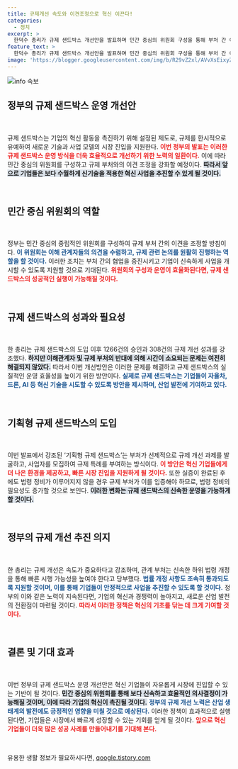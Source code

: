 ```yaml
---
title: 규제개선 속도와 이견조정으로 혁신 이끈다!
categories:
  - 정치
excerpt: >
  한덕수 총리가 규제 샌드박스 개선안을 발표하며 민간 중심의 위원회 구성을 통해 부처 간 이견 조정을 강화한다고 밝혔다. 혁신 기업의 애로사항 해소와 신속한 사업 개시를 목표로 하는 이번 방안이 주목받고 있다.
feature_text: >
  한덕수 총리가 규제 샌드박스 개선안을 발표하며 민간 중심의 위원회 구성을 통해 부처 간 이견 조정을 강화한다고 밝혔다. 혁신 기업의 애로사항 해소와 신속한 사업 개시를 목표로 하는 이번 방안이 주목받고 있다.
image: 'https://blogger.googleusercontent.com/img/b/R29vZ2xl/AVvXsEixyZcFfHzMRdzZMjFBmAUKJYCLCGyLL1o632UiGVXcaFdKo_bkvkuCioo0uUKlGfBVcT3P84aROyZIXSBEx3Aw5nCQ3pTgDom1WDC4m8eifvWiAmWEEVb4x6G_l8C0QH225ldMjyaFvpxGEBGNO37VmDTDMHGhJPq73UglMfDca1-0aw/s1600/blogspot.png'
---
```


<p><img src="https://blogger.googleusercontent.com/img/b/R29vZ2xl/AVvXsEixyZcFfHzMRdzZMjFBmAUKJYCLCGyLL1o632UiGVXcaFdKo_bkvkuCioo0uUKlGfBVcT3P84aROyZIXSBEx3Aw5nCQ3pTgDom1WDC4m8eifvWiAmWEEVb4x6G_l8C0QH225ldMjyaFvpxGEBGNO37VmDTDMHGhJPq73UglMfDca1-0aw/s1600/blogspot.png" alt="info 속보" /></p>

<h2 data-ke-size="size26">정부의 규제 샌드박스 운영 개선안</h2>

<p data-ke-size="size16">&nbsp;</p>

<p>규제 샌드박스는 기업의 혁신 활동을 촉진하기 위해 설정된 제도로, 규제를 한시적으로 유예하여 새로운 기술과 사업 모델의 시장 진입을 지원한다. <b><span style="color: #ee2323;">이번 정부의 발표는 이러한 규제 샌드박스 운영 방식을 더욱 효율적으로 개선하기 위한 노력의 일환이다.</span></b> 이에 따라 민간 중심의 위원회를 구성하고 규제 부처와의 이견 조정을 강화할 예정이다. <b><span style="background-color: #21538527;">따라서 앞으로 기업들은 보다 수월하게 신기술을 적용한 혁신 사업을 추진할 수 있게 될 것이다.</span></b> </p>

<p data-ke-size="size16">&nbsp;</p>

<h2 data-ke-size="size26">민간 중심 위원회의 역할</h2>

<p data-ke-size="size16">&nbsp;</p>

<p>정부는 민간 중심의 중립적인 위원회를 구성하여 규제 부처 간의 이견을 조정할 방침이다. <b><span style="color: #1a5490;">이 위원회는 이해 관계자들의 의견을 수렴하고, 규제 관련 논의를 원활히 진행하는 역할을 할 것이다.</span></b> 이러한 조치는 부처 간의 협업을 증진시키고 기업이 신속하게 사업을 개시할 수 있도록 지원할 것으로 기대된다. <b><span style="color: #ee2323;">위원회의 구성과 운영이 효율화된다면, 규제 샌드박스의 성공적인 실행이 가능해질 것이다.</span></b> </p>

<p data-ke-size="size16">&nbsp;</p>

<h2 data-ke-size="size26">규제 샌드박스의 성과와 필요성</h2>

<p data-ke-size="size16">&nbsp;</p>

<p>한 총리는 규제 샌드박스의 도입 이후 1266건의 승인과 308건의 규제 개선 성과를 강조했다. <b><span style="background-color: #21538527;">하지만 이해관계자 및 규제 부처의 반대에 의해 시간이 소요되는 문제는 여전히 해결되지 않았다.</span></b> 따라서 이번 개선방안은 이러한 문제를 해결하고 규제 샌드박스의 실질적인 운영 효율성을 높이기 위한 방안이다. <b><span style="color: #1a5490;">실제로 규제 샌드박스는 기업들이 자율차, 드론, AI 등 혁신 기술을 시도할 수 있도록 방안을 제시하며, 산업 발전에 기여하고 있다.</span></b> </p>

<p data-ke-size="size16">&nbsp;</p>

<h2 data-ke-size="size26">기획형 규제 샌드박스의 도입</h2>

<p data-ke-size="size16">&nbsp;</p>

<p>이번 발표에서 강조된 ‘기획형 규제 샌드박스’는 부처가 선제적으로 규제 개선 과제를 발굴하고, 사업자를 모집하여 규제 특례를 부여하는 방식이다. <b><span style="color: #ee2323;">이 방안은 혁신 기업들에게 더 나은 환경을 제공하고, 빠른 시장 진입을 지원하게 될 것이다.</span></b> 또한 실증이 완료된 후에도 법령 정비가 이루어지지 않을 경우 규제 부처가 이를 입증해야 하므로, 법령 정비의 필요성도 증가할 것으로 보인다. <b><span style="background-color: #21538527;">이러한 변화는 규제 샌드박스의 신속한 운영을 가능하게 할 것이다.</span></b> </p>

<p data-ke-size="size16">&nbsp;</p>

<h2 data-ke-size="size26">정부의 규제 개선 추진 의지</h2>

<p data-ke-size="size16">&nbsp;</p>

<p>한 총리는 규제 개선은 속도가 중요하다고 강조하며, 관계 부처는 신속한 하위 법령 개정을 통해 빠른 시행 가능성을 높여야 한다고 당부했다. <b><span style="color: #1a5490;">법률 개정 사항도 조속히 통과되도록 지원할 것이며, 이를 통해 기업들이 안정적으로 사업을 추진할 수 있도록 할 것이다.</span></b> 정부의 이와 같은 노력이 지속된다면, 기업의 혁신과 경쟁력이 높아지고, 새로운 산업 발전의 전환점이 마련될 것이다. <b><span style="color: #ee2323;">따라서 이러한 정책은 혁신의 기초를 닦는 데 크게 기여할 것이다.</span></b> </p>

<p data-ke-size="size16">&nbsp;</p>

<h2 data-ke-size="size26">결론 및 기대 효과</h2>

<p data-ke-size="size16">&nbsp;</p>

<p>이번 정부의 규제 샌드박스 운영 개선안은 혁신 기업들이 자유롭게 시장에 진입할 수 있는 기반이 될 것이다. <b><span style="background-color: #21538527;">민간 중심의 위원회를 통해 보다 신속하고 효율적인 의사결정이 가능해질 것이며, 이에 따라 기업의 혁신이 촉진될 것이다.</span></b> <b><span style="color: #1a5490;">정부의 규제 개선 노력은 산업 생태계의 발전에도 긍정적인 영향을 미칠 것으로 예상된다.</span></b> 이러한 정책이 효과적으로 실행된다면, 기업들은 시장에서 빠르게 성장할 수 있는 기회를 얻게 될 것이다. <b><span style="color: #ee2323;">앞으로 혁신 기업들이 더욱 많은 성공 사례를 만들어내기를 기대해 본다.</span></b> </p>

<p data-ke-size="size16">&nbsp;</p>
유용한 생활 정보가 필요하시다면, <a href="https://qoogle.tistory.com" rel="dofollow">qoogle.tistory.com</a>


